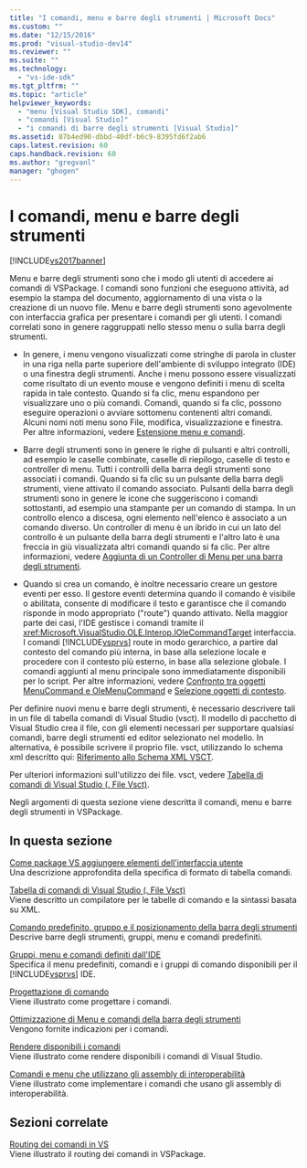 ```yaml
---
title: "I comandi, menu e barre degli strumenti | Microsoft Docs"
ms.custom: ""
ms.date: "12/15/2016"
ms.prod: "visual-studio-dev14"
ms.reviewer: ""
ms.suite: ""
ms.technology: 
  - "vs-ide-sdk"
ms.tgt_pltfrm: ""
ms.topic: "article"
helpviewer_keywords: 
  - "menu [Visual Studio SDK], comandi"
  - "comandi [Visual Studio]"
  - "i comandi di barre degli strumenti [Visual Studio]"
ms.assetid: 07b4ed90-dbbd-40df-b6c9-8395fd6f2ab6
caps.latest.revision: 60
caps.handback.revision: 60
ms.author: "gregvanl"
manager: "ghogen"
---
```

# I comandi, menu e barre degli strumenti
[!INCLUDE[vs2017banner](../../code-quality/includes/vs2017banner.md)]

Menu e barre degli strumenti sono che i modo gli utenti di accedere ai comandi di VSPackage. I comandi sono funzioni che eseguono attività, ad esempio la stampa del documento, aggiornamento di una vista o la creazione di un nuovo file. Menu e barre degli strumenti sono agevolmente con interfaccia grafica per presentare i comandi per gli utenti. I comandi correlati sono in genere raggruppati nello stesso menu o sulla barra degli strumenti.  
  
-   In genere, i menu vengono visualizzati come stringhe di parola in cluster in una riga nella parte superiore dell'ambiente di sviluppo integrato \(IDE\) o una finestra degli strumenti. Anche i menu possono essere visualizzati come risultato di un evento mouse e vengono definiti i menu di scelta rapida in tale contesto. Quando si fa clic, menu espandono per visualizzare uno o più comandi. Comandi, quando si fa clic, possono eseguire operazioni o avviare sottomenu contenenti altri comandi. Alcuni nomi noti menu sono File, modifica, visualizzazione e finestra. Per altre informazioni, vedere [Estensione menu e comandi](../../extensibility/extending-menus-and-commands.md).  
  
-   Barre degli strumenti sono in genere le righe di pulsanti e altri controlli, ad esempio le caselle combinate, caselle di riepilogo, caselle di testo e controller di menu. Tutti i controlli della barra degli strumenti sono associati i comandi. Quando si fa clic su un pulsante della barra degli strumenti, viene attivato il comando associato. Pulsanti della barra degli strumenti sono in genere le icone che suggeriscono i comandi sottostanti, ad esempio una stampante per un comando di stampa. In un controllo elenco a discesa, ogni elemento nell'elenco è associato a un comando diverso. Un controller di menu è un ibrido in cui un lato del controllo è un pulsante della barra degli strumenti e l'altro lato è una freccia in giù visualizzata altri comandi quando si fa clic. Per altre informazioni, vedere [Aggiunta di un Controller di Menu per una barra degli strumenti](../../extensibility/adding-a-menu-controller-to-a-toolbar.md).  
  
-   Quando si crea un comando, è inoltre necessario creare un gestore eventi per esso. Il gestore eventi determina quando il comando è visibile o abilitata, consente di modificare il testo e garantisce che il comando risponde in modo appropriato \("route"\) quando attivato. Nella maggior parte dei casi, l'IDE gestisce i comandi tramite il <xref:Microsoft.VisualStudio.OLE.Interop.IOleCommandTarget> interfaccia. I comandi [!INCLUDE[vsprvs](../../code-quality/includes/vsprvs_md.md)] route in modo gerarchico, a partire dal contesto del comando più interna, in base alla selezione locale e procedere con il contesto più esterno, in base alla selezione globale. I comandi aggiunti al menu principale sono immediatamente disponibili per lo script. Per altre informazioni, vedere [Confronto tra oggetti MenuCommand e OleMenuCommand](../../misc/menucommands-vs-olemenucommands.md) e [Selezione oggetti di contesto](../../extensibility/internals/selection-context-objects.md).  
  
 Per definire nuovi menu e barre degli strumenti, è necessario descrivere tali in un file di tabella comandi di Visual Studio \(vsct\). Il modello di pacchetto di Visual Studio crea il file, con gli elementi necessari per supportare qualsiasi comandi, barre degli strumenti ed editor selezionato nel modello. In alternativa, è possibile scrivere il proprio file. vsct, utilizzando lo schema xml descritto qui: [Riferimento allo Schema XML VSCT](../../extensibility/vsct-xml-schema-reference.md).  
  
 Per ulteriori informazioni sull'utilizzo dei file. vsct, vedere [Tabella di comandi di Visual Studio \(. File Vsct\)](../../extensibility/internals/visual-studio-command-table-dot-vsct-files.md).  
  
 Negli argomenti di questa sezione viene descritta il comandi, menu e barre degli strumenti in VSPackage.  
  
## In questa sezione  
 [Come package VS aggiungere elementi dell'interfaccia utente](../../extensibility/internals/how-vspackages-add-user-interface-elements.md)  
 Una descrizione approfondita della specifica di formato di tabella comandi.  
  
 [Tabella di comandi di Visual Studio \(. File Vsct\)](../../extensibility/internals/visual-studio-command-table-dot-vsct-files.md)  
 Viene descritto un compilatore per le tabelle di comando e la sintassi basata su XML.  
  
 [Comando predefinito, gruppo e il posizionamento della barra degli strumenti](../../extensibility/internals/default-command-group-and-toolbar-placement.md)  
 Descrive barre degli strumenti, gruppi, menu e comandi predefiniti.  
  
 [Gruppi, menu e comandi definiti dall'IDE](../../extensibility/internals/ide-defined-commands-menus-and-groups.md)  
 Specifica il menu predefiniti, comandi e i gruppi di comando disponibili per il [!INCLUDE[vsprvs](../../code-quality/includes/vsprvs_md.md)] IDE.  
  
 [Progettazione di comando](../../extensibility/internals/command-design.md)  
 Viene illustrato come progettare i comandi.  
  
 [Ottimizzazione di Menu e comandi della barra degli strumenti](../../extensibility/internals/optimizing-menu-and-toolbar-commands.md)  
 Vengono fornite indicazioni per i comandi.  
  
 [Rendere disponibili i comandi](../../extensibility/internals/making-commands-available.md)  
 Viene illustrato come rendere disponibili i comandi di Visual Studio.  
  
 [Comandi e menu che utilizzano gli assembly di interoperabilità](../../extensibility/internals/commands-and-menus-that-use-interop-assemblies.md)  
 Viene illustrato come implementare i comandi che usano gli assembly di interoperabilità.  
  
## Sezioni correlate  
 [Routing dei comandi in VS](../../extensibility/internals/command-routing-in-vspackages.md)  
 Viene illustrato il routing dei comandi in VSPackage.
